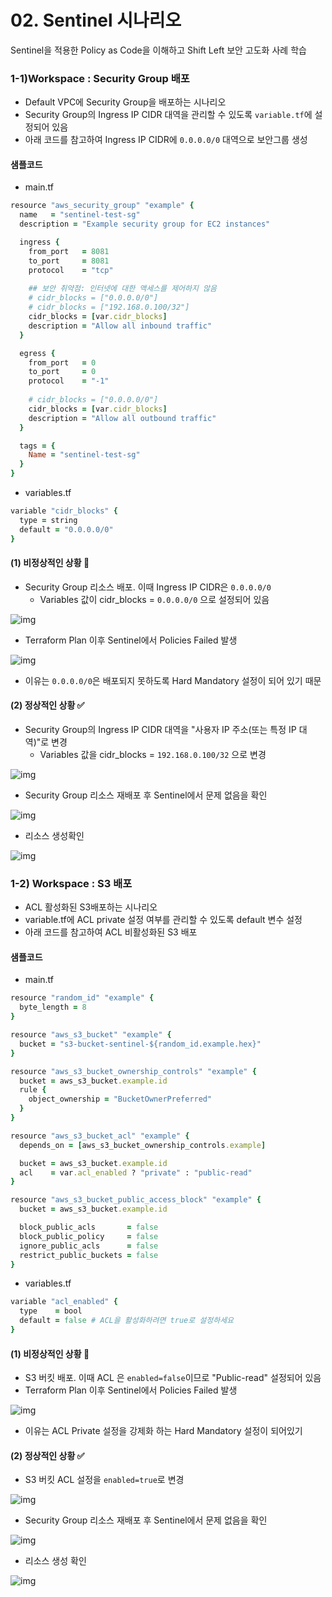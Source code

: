 # 02. Sentinel 시나리오
Sentinel을 적용한 Policy as Code을 이해하고 Shift Left 보안 고도화 사례 학습

### 1-1)Workspace : Security Group 배포

- Default VPC에 Security Group을 배포하는 시나리오
- Security Group의 Ingress IP CIDR 대역을 관리할 수 있도록 `variable.tf`에 설정되어 있음
- 아래 코드를 참고하여 Ingress IP CIDR에 `0.0.0.0/0` 대역으로 보안그룹 생성

#### 샘플코드

- main.tf
```ruby
resource "aws_security_group" "example" {
  name   = "sentinel-test-sg"
  description = "Example security group for EC2 instances"

  ingress {
    from_port   = 8081
    to_port     = 8081
    protocol    = "tcp"
    
    ## 보안 취약점: 인터넷에 대한 액세스를 제어하지 않음
    # cidr_blocks = ["0.0.0.0/0"]
    # cidr_blocks = ["192.168.0.100/32"]
    cidr_blocks = [var.cidr_blocks]
    description = "Allow all inbound traffic"
  }

  egress {
    from_port   = 0
    to_port     = 0
    protocol    = "-1"
    
    # cidr_blocks = ["0.0.0.0/0"]
    cidr_blocks = [var.cidr_blocks]
    description = "Allow all outbound traffic"
  }

  tags = {
    Name = "sentinel-test-sg"
  }
}

```
- variables.tf
```ruby
variable "cidr_blocks" {
  type = string
  default = "0.0.0.0/0"
}
```

#### (1) 비정상적인 상황 🚨
- Security Group 리소스 배포. 이때 Ingress IP CIDR은 `0.0.0.0/0`
  - Variables 값이 cidr_blocks = `0.0.0.0/0` 으로 설정되어 있음

![img](https://raw.githubusercontent.com/hyungwook0221/img/main/uPic/g9v2mq.jpg)

<!-- ![img](https://raw.githubusercontent.com/hyungwook0221/img/main/uPic/hBJ5Rf.jpg) -->

- Terraform Plan 이후 Sentinel에서 Policies Failed 발생

![img](https://raw.githubusercontent.com/hyungwook0221/img/main/uPic/xZmtnD.jpg)

- 이유는 `0.0.0.0/0`은 배포되지 못하도록 Hard Mandatory 설정이 되어 있기 때문

#### (2) 정상적인 상황 ✅
- Security Group의 Ingress IP CIDR 대역을 "사용자 IP 주소(또는 특정 IP 
대역)"로 변경
  - Variables 값을 cidr_blocks = `192.168.0.100/32` 으로 변경

![img](https://raw.githubusercontent.com/hyungwook0221/img/main/uPic/fTwmG3.jpg)

- Security Group 리소스 재배포 후 Sentinel에서 문제 없음을 확인

![img](https://raw.githubusercontent.com/hyungwook0221/img/main/uPic/swIBqP.jpg)

- 리소스 생성확인

![img](https://raw.githubusercontent.com/hyungwook0221/img/main/uPic/GrGEIO.jpg)


### 1-2) Workspace : S3 배포
- ACL 활성화된 S3배포하는 시나리오
- variable.tf에 ACL private 설정 여부를 관리할 수 있도록 default 변수 설정 
- 아래 코드를 참고하여 ACL 비활성화된 S3 배포

#### 샘플코드

- main.tf
```ruby
resource "random_id" "example" {
  byte_length = 8
}

resource "aws_s3_bucket" "example" {
  bucket = "s3-bucket-sentinel-${random_id.example.hex}"
}

resource "aws_s3_bucket_ownership_controls" "example" {
  bucket = aws_s3_bucket.example.id
  rule {
    object_ownership = "BucketOwnerPreferred"
  }
}

resource "aws_s3_bucket_acl" "example" {
  depends_on = [aws_s3_bucket_ownership_controls.example]

  bucket = aws_s3_bucket.example.id
  acl    = var.acl_enabled ? "private" : "public-read"
}

resource "aws_s3_bucket_public_access_block" "example" {
  bucket = aws_s3_bucket.example.id

  block_public_acls       = false
  block_public_policy     = false
  ignore_public_acls      = false
  restrict_public_buckets = false
}
```

- variables.tf
```ruby
variable "acl_enabled" {
  type    = bool
  default = false # ACL을 활성화하려면 true로 설정하세요
}
```

#### (1) 비정상적인 상황 🚨
- S3 버킷 배포. 이때 ACL 은 `enabled=false`이므로 "Public-read" 설정되어 있음
- Terraform Plan 이후 Sentinel에서 Policies Failed 발생

![img](https://raw.githubusercontent.com/hyungwook0221/img/main/uPic/wOoNfW.jpg)

- 이유는 ACL Private 설정을 강제화 하는 Hard Mandatory 설정이 되어있기 

#### (2) 정상적인 상황 ✅
- S3 버킷 ACL 설정을 `enabled=true`로 변경

![img](https://raw.githubusercontent.com/hyungwook0221/img/main/uPic/2PZW1r.jpg)

- Security Group 리소스 재배포 후 Sentinel에서 문제 없음을 확인

![img](https://raw.githubusercontent.com/hyungwook0221/img/main/uPic/kcyvqn.jpg)

- 리소스 생성 확인

![img](https://raw.githubusercontent.com/hyungwook0221/img/main/uPic/74Jlti.jpg)
